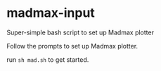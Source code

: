 # madmax-input
Super-simple bash script to set up Madmax plotter

Follow the prompts to set up Madmax plotter.

run `sh mad.sh` to get started.
